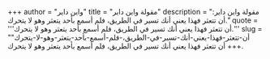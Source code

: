 +++
author = "واين داير"
title = "مقولة واين داير"
description = "مقولة واين داير: أن تتعثر فهذا يعني أنك تسير في الطريق، فلم أسمع بأحد يتعثر وهو لا يتحرك."
quote = '''أن تتعثر فهذا يعني أنك تسير في الطريق، فلم أسمع بأحد يتعثر وهو لا يتحرك.'''
slug = "أن-تتعثر-فهذا-يعني-أنك-تسير-في-الطريق،-فلم-أسمع-بأحد-يتعثر-وهو-لا-يتحرك"
+++
أن تتعثر فهذا يعني أنك تسير في الطريق، فلم أسمع بأحد يتعثر وهو لا يتحرك.
